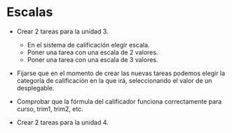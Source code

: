 
# Escalas

* Crear 2 tareas para la unidad 3.
    * En el sistema de calificación elegir escala.
    * Poner una tarea con una escala de 2 valores.
    * Poner una tarea con una escala de 3 valores.
* Fijarse que en el momento de crear las nuevas tareas podemos elegir la categoría de calificación en la que irá, seleccionando el valor de un desplegable.
* Comprobar que la fórmula del calificador funciona correctamente para curso, trim1, trim2, etc.

* Crear 2 tareas para la unidad 4.
